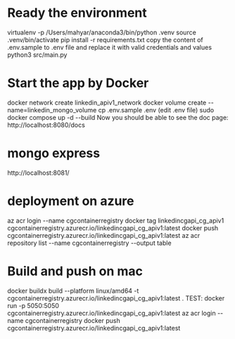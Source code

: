 # Ready the environment
virtualenv -p /Users/mahyar/anaconda3/bin/python .venv
source .venv/bin/activate
pip install -r requirements.txt
copy the content of .env.sample to .env file and replace it with valid credentials and values
python3 src/main.py

# Start the app by Docker
docker network create linkedin_apiv1_network
docker volume create --name=linkedin_mongo_volume
cp .env.sample .env (edit .env file)
sudo docker compose up -d --build
Now you should be able to see the doc page: http://localhost:8080/docs

# mongo express
http://localhost:8081/

# deployment on azure
az acr login --name cgcontainerregistry
docker tag linkedincgapi_cg_apiv1 cgcontainerregistry.azurecr.io/linkedincgapi_cg_apiv1:latest
docker push cgcontainerregistry.azurecr.io/linkedincgapi_cg_apiv1:latest
az acr repository list --name cgcontainerregistry --output table

# Build and push on mac
docker buildx build --platform linux/amd64 -t cgcontainerregistry.azurecr.io/linkedincgapi_cg_apiv1:latest .
TEST: docker run -p 5050:5050 cgcontainerregistry.azurecr.io/linkedincgapi_cg_apiv1:latest
az acr login --name cgcontainerregistry
docker push cgcontainerregistry.azurecr.io/linkedincgapi_cg_apiv1:latest
